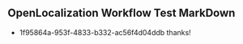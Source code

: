 ## OpenLocalization Workflow Test MarkDown

* 1f95864a-953f-4833-b332-ac56f4d04ddb 
thanks!



<!--HONumber=Jan16_HO2-->
